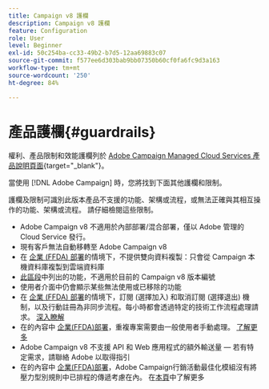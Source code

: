 ```yaml
---
title: Campaign v8 護欄
description: Campaign v8 護欄
feature: Configuration
role: User
level: Beginner
exl-id: 50c254ba-cc33-49b2-b7d5-12aa69883c07
source-git-commit: f577ee6d303bab9bb07350b60cf0fa6fc9d3a163
workflow-type: tm+mt
source-wordcount: '250'
ht-degree: 84%

---
```


# 產品護欄{#guardrails}

權利、產品限制和效能護欄列於 [Adobe Campaign Managed Cloud Services 產品說明頁面](https://helpx.adobe.com/tw/legal/product-descriptions/adobe-campaign-managed-cloud-services.html){target="_blank"}。

當使用 [!DNL Adobe Campaign] 時，您將找到下面其他護欄和限制。

護欄及限制可識別此版本產品不支援的功能、架構或流程，或無法正確與其相互操作的功能、架構或流程。 請仔細檢閱這些限制。

* Adobe Campaign v8 不適用於內部部署/混合部署，僅以 Adobe 管理的 Cloud Service 發行。
* 現有客戶無法自動移轉至 Adobe Campaign v8
* 在 [企業 (FFDA) 部署](../architecture/enterprise-deployment.md)的情境下，不提供雙向資料複製：只會從 Campaign 本機資料庫複製到雲端資料庫
* [此區段](v7-to-v8.md#gs-unavailable-features)中列出的功能，不適用於目前的 Campaign v8 版本編號
* 使用者介面中仍會顯示某些無法使用或已移除的功能
* 在 [企業 (FFDA) 部署](../architecture/enterprise-deployment.md)的情境下，訂閱 (選擇加入) 和取消訂閱 (選擇退出) 機制，以及行動註冊為非同步流程。每小時都會透過特定的技術工作流程處理請求。 [深入瞭解](../architecture/replication.md#tech-wf)
* 在的內容中 [企業(FFDA)部署](../architecture/enterprise-deployment.md)，重複專案需要由一般使用者手動處理。 [了解更多](../architecture/keys.md)
* Adobe Campaign v8 不支援 API 和 Web 應用程式的額外輸送量 — 若有特定需求，請聯絡 Adobe 以取得指引
* 在的內容中 [企業(FFDA)部署](../architecture/enterprise-deployment.md)，Adobe Campaign行銷活動最佳化模組沒有將壓力型別規則中已排程的傳遞考慮在內。 在[本頁](../../automation/campaign-opt/pressure-rules.md)中了解更多
